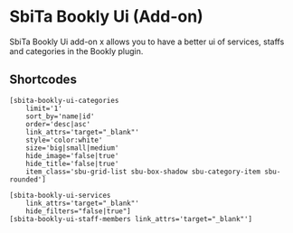 # SbiTa Bookly Ui (Add-on)
SbiTa Bookly Ui add-on x allows you to have a better ui of services, staffs and categories in the Bookly plugin.

## Shortcodes
```
[sbita-bookly-ui-categories 
    limit='1' 
    sort_by='name|id' 
    order='desc|asc' 
    link_attrs='target="_blank"' 
    style='color:white' 
    size='big|small|medium' 
    hide_image='false|true' 
    hide_title='false|true' 
    item_class='sbu-grid-list sbu-box-shadow sbu-category-item sbu-rounded']

[sbita-bookly-ui-services 
    link_attrs='target="_blank"' 
    hide_filters="false|true"]
[sbita-bookly-ui-staff-members link_attrs='target="_blank"']
``` 

